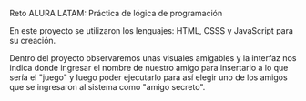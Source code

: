 Reto ALURA LATAM: Práctica de lógica de programación

En este proyecto se utilizaron los lenguajes: HTML, CSSS y JavaScript para su creación.

Dentro del proyecto observaremos unas visuales amigables y la interfaz nos indica donde ingresar el nombre
de nuestro amigo para insertarlo a lo que sería el "juego" y luego poder ejecutarlo para así elegir
uno de los amigos que se ingresaron al sistema como "amigo secreto".
